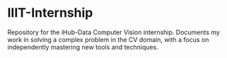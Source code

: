 # IIIT-Internship
Repository for the iHub-Data Computer Vision internship. Documents my work in solving a complex problem in the CV domain, with a focus on independently mastering new tools and techniques.
